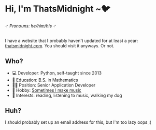 # Hi, I'm ThatsMidnight ~🐦

###### ♂️ *Pronouns: he/him/his* ♂️

I have a website that I probably haven't updated for at least a year: [thatsmidnight.com](https://thatsmidnight.com). You should visit it anyways. Or not.

## Who?

- 💻 Developer: Python, self-taught since 2013
- 🏫 Education: B.S. in Mathematics
- 👨‍💼 Position: Senior Application Developer
- 🎵 Hobby: [Sometimes I make music](https://soundcloud.com/thatsmidnight)
- 💖 Interests: reading, listening to music, walking my dog

## Huh?

I should probably set up an email address for this, but I'm too lazy oops ;)
